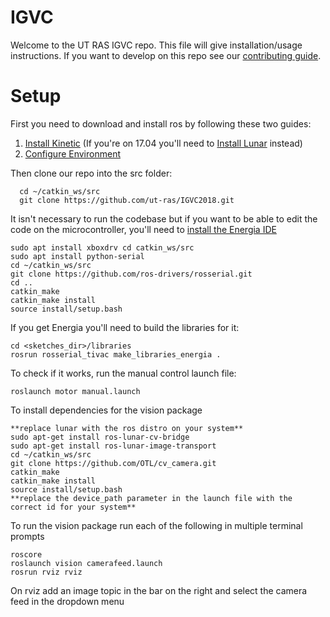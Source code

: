 # IGVC
Welcome to the UT RAS IGVC repo. This file will give installation/usage instructions. If you want to develop on this repo see our [contributing guide](other_file.md).

# Setup

First you need to download and install ros by following these two guides:

1. [Install Kinetic](http://wiki.ros.org/kinetic/Installation/Ubuntu) (If you're on 17.04 you'll need to [Install Lunar](http://wiki.ros.org/lunar/Installation/Ubuntu) instead)
2. [Configure Environment](http://wiki.ros.org/ROS/Tutorials/InstallingandConfiguringROSEnvironment)

Then clone our repo into the src folder:

```
  cd ~/catkin_ws/src
  git clone https://github.com/ut-ras/IGVC2018.git
```

It isn't necessary to run the codebase but if you want to be able to edit the code on the microcontroller, you'll need to [install the Energia IDE](http://energia.nu/download/)

```
sudo apt install xboxdrv cd catkin_ws/src
sudo apt install python-serial
cd ~/catkin_ws/src
git clone https://github.com/ros-drivers/rosserial.git
cd ..
catkin_make
catkin_make install
source install/setup.bash
```

If you get Energia you'll need to build the libraries for it:

```
cd <sketches_dir>/libraries
rosrun rosserial_tivac make_libraries_energia .
```

To check if it works, run the manual control launch file:

```
roslaunch motor manual.launch
```

To install dependencies for the vision package
```
**replace lunar with the ros distro on your system**
sudo apt-get install ros-lunar-cv-bridge
sudo apt-get install ros-lunar-image-transport
cd ~/catkin_ws/src
git clone https://github.com/OTL/cv_camera.git
catkin_make
catkin_make install
source install/setup.bash
**replace the device_path parameter in the launch file with the correct id for your system**
```

To run the vision package run each of the following in multiple terminal prompts
```
roscore
roslaunch vision camerafeed.launch
rosrun rviz rviz
```
On rviz add an image topic in the bar on the right and select the camera feed in the dropdown menu
